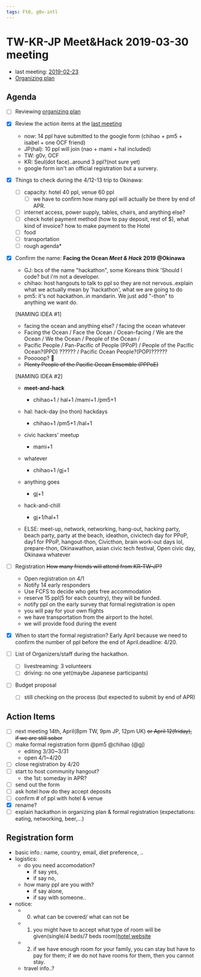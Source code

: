 ```yaml
---
tags: FtO, g0v-intl
---
```

# TW-KR-JP Meet&Hack 2019-03-30 meeting


* last meeting: [2019-02-23](https://g0v.hackmd.io/3MgM6M5NS02fbtaP1wLDqQ)
* [Organizing plan](https://g0v.hackmd.io/FyvU-oD-SS-rF_7_oOF2Ig) 

## Agenda
* [ ] Reviewing [organizing plan](https://g0v.hackmd.io/FyvU-oD-SS-rF_7_oOF2Ig?both)
* [x] Review the action items at the [last meeting](https://g0v.hackmd.io/3MgM6M5NS02fbtaP1wLDqQ)
    * now: 14 ppl have submitted to the google form (chihao + pm5 + isabel + one OCF friend)
    * JP(hal): 10 ppl will join (nao + mami + hal included)
    * TW: g0v, OCF 
    * KR: Seul(dot face)..around 3 ppl?(not sure yet) 
    * google form isn't an official registration but a survery. 
* [x] Things to check during the 4/12-13 trip to Okinawa: 
    * [ ] capacity: hotel 40 ppl, venue 60 ppl 
        * [ ] we have to confirm how many ppl will actually be there by end of APR.
    * [ ] internet access, power supply, tables, chairs, and anything else?
    * [ ] check hotel payment method (how to pay deposit, rest of $), what kind of invoice? how to make payment to the Hotel
    * [ ] food
    * [ ] transportation
    * [ ] rough agenda* 
* [x] Confirm the name: **Facing the Ocean *Meet & Hack* 2019 @Okinawa**
    * GJ: bcs of the name "hackathon", some Koreans think 'Should I code? but i'm not a developer.
    * chihao: host hangouts to talk to ppl so they are not nervous..explain what we actually mean by 'hackathon', what we are going to do 
    * pm5: it's not hackathon..in mandarin.  We just add "-thon" to anything we want do. 

    [NAMING IDEA #1]
    * facing the ocean and anything else? / facing the ocean whatever 
    * Facing the Ocean / Face the Ocean / Ocean-facing / We are the Ocean / We the Ocean / People of the Ocean / 
    * Pacific People / Pan-Pacific of People (PPoP) / People of the Pacific Ocean?(PPO) ?????? / Pacific Ocean People?(POP)??????
    * Pooooop? 💩
    * ~~Plenty People of the Pacific Ocean Ensemble (PPPoE)~~
 
    [NAMING IDEA #2]
    * **meet-and-hack**
        * chihao+1 / hal+1 /mami+1 /pm5+1
    * hal: hack-day (no thon) hackdays
        * chihao+1 /pm5+1 /hal+1
    * civic hackers' meetup
        * mami+1
    * whatever
        * chihao+1 /gj+1
    * anything goes
        * gj+1
    * hack-and-chill
        * gj+1/hal+1

    * ELSE: meet-up, network, networking, hang-out, hacking party, beach party, party at the beach, ideathon, civictech day for PPoP, day1 for PPoP, hangout-thon, Civicthon, brain work-out days lol, prepare-thon, Okinawathon, asian civic tech festival, Open civic day, Okinawa whatever
* [ ] Registration ~~How many friends will attend from KR-TW-JP?~~ 
    * Open registration on 4/1 
    * Notify 14 early responders
    * Use FCFS to decide who gets free accommodation
    * reserve 15 ppl(5 for each country), they will be funded.
    * notify ppl on the early survey that formal registration is open
    * you will pay for your own flights
    * we have transportation from the airport to the hotel.
    * we will provide food during the event
* [x] When to start the formal registration? Early April because we need to confirm the number of ppl before the end of April.deadline: 4/20.

* [ ] List of Organizers/staff during the hackathon.
    * [ ] livestreaming: 3 volunteers
    * [ ] driving: no one yet(maybe Japanese participants)
* [ ] Budget proposal
    * [ ] still checking on the process (but expected to submit by end of APR) 

## Action Items
- [ ] next meeting 14th, April(8pm TW, 9pm JP, 12pm UK) ~~or April 12(friday), if we are still sober~~ 
- [ ] make formal registration form @pm5 @chihao (@gj) 
    - editing 3/30~3/31
    - open 4/1~4/20
- [ ] close registration by 4/20
- [ ] start to host community hangout?
    - the 1st: someday in APR? 
- [ ] send out the form
- [ ] ask hotel how do they accept deposits
- [ ] confirm # of ppl with hotel & venue
- [x] rename?
- [ ] explain hackathon in organizing plan & formal registration (expectations: eating, networking, beer,...)

## Registration form
* basic info.: name, country, email, diet preference, .. 
* logistics: 
    * do you need accomodation?
        * if say yes,
        * if say no, 
    * how many ppl are you with? 
        * if say alone,
        * if say with someone..  
* notice: 
    * 0. what can be covered/ what can not be 
    * 1. you might have to accept what type of room will be given(single/4 beds/7 beds room)[hotel website](https://ar-okinawa.com/home-en/)
    * 2. if we have enough room for your family, you can stay but have to pay for them; if we do not have rooms for them, then you cannot stay.
    * travel info..? 